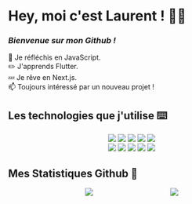 # Hey, moi c'est Laurent ! 🙋‍♂️

### *Bienvenue sur mon Github !*

💭 Je réfléchis en JavaScript.  
✏️ J'apprends Flutter.  
💤 Je rêve en Next.js.  
📫 Toujours intéressé par un nouveau projet !  

## Les technologies que j'utilise ⌨️

<div align='center'>
  <img src='https://img.shields.io/badge/Flutter-02569B?style=for-the-badge&logo=flutter&logoColor=white'>
  <img src='https://img.shields.io/badge/React Native-20232A?style=for-the-badge&logo=react&logoColor=61DAFB'>
  <img src='https://img.shields.io/badge/TypeScript-007ACC?style=for-the-badge&logo=typescript&logoColor=white'>
  <img src='https://img.shields.io/badge/Java-ED8B00?style=for-the-badge&logo=java&logoColor=white'>
  <img src='https://img.shields.io/badge/C%2B%2B-00599C?style=for-the-badge&logo=c%2B%2B&logoColor=white'>
</div>

<div align='center'>
  <img src='https://img.shields.io/badge/next.js-000000?style=for-the-badge&logo=nextdotjs&logoColor=white'>
  <img src='https://img.shields.io/badge/HTML5-E34F26?style=for-the-badge&logo=html5&logoColor=white'>
  <img src='https://img.shields.io/badge/Sass-CC6699?style=for-the-badge&logo=sass&logoColor=white'>
  <img src='https://img.shields.io/badge/CSS3-1572B6?style=for-the-badge&logo=css3&logoColor=white'>
  <img src='https://img.shields.io/badge/JavaScript-323330?style=for-the-badge&logo=javascript&logoColor=F7DF1E'>
</div>

## Mes Statistiques Github 💫

<div style="display: flex; flex-direction: row; justify-content: space-evenly; align-items: center;">
  <img src='https://github-readme-stats.vercel.app/api?username=guibi1&show_icons=true&count_private=true&hide_title=true'>
  <img src='https://github-readme-stats.vercel.app/api/top-langs/?username=guibi1&langs_count=3&hide_title=true'>
</div>

<!--
**Guibi1/Guibi1** is a ✨ _special_ ✨ repository because its `README.md` (this file) appears on your GitHub profile.

Here are some ideas to get you started:

- 🔭 I’m currently working on ...
- 🌱 I’m currently learning ...
- 👯 I’m looking to collaborate on ...
- 🤔 I’m looking for help with ...
- 💬 Ask me about ...
- 📫 How to reach me: ...
- 😄 Pronouns: ...
- ⚡ Fun fact: ...
-->
